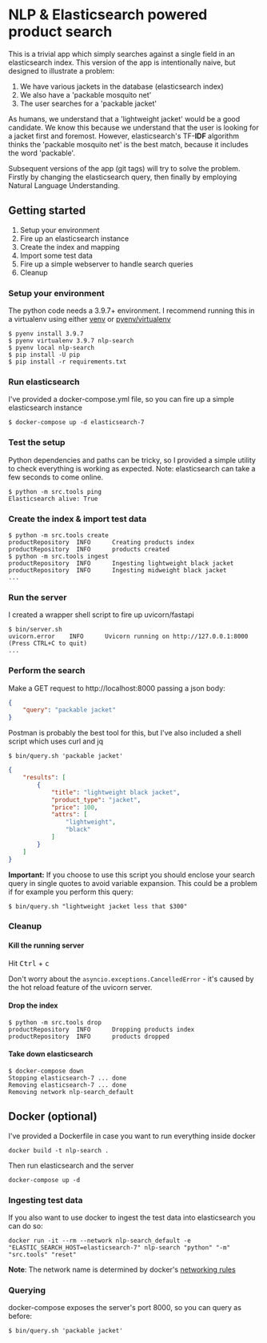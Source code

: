 # NLP & Elasticsearch powered product search

This is a trivial app which simply searches against a single field in an elasticsearch index. This version of the app is
intentionally naive, but designed to illustrate a problem:

1. We have various jackets in the database (elasticsearch index)
2. We also have a 'packable mosquito net'
3. The user searches for a 'packable jacket'

As humans, we understand that a 'lightweight jacket' would be a good candidate. We know this because we understand that
the user is looking for a jacket first and foremost. However, elasticsearch's TF-**IDF** algorithm thinks the 'packable
mosquito net' is the best match, because it includes the word 'packable'.

Subsequent versions of the app (git tags) will try to solve the problem. Firstly by changing the elasticsearch query,
then finally by employing Natural Language Understanding.

## Getting started

1. Setup your environment
2. Fire up an elasticsearch instance
3. Create the index and mapping
4. Import some test data
5. Fire up a simple webserver to handle search queries
6. Cleanup

### Setup your environment

The python code needs a 3.9.7+ environment. I recommend running this in a virtualenv using
either [venv](https://docs.python.org/3/library/venv.html)
or [pyenv/virtualenv](https://github.com/pyenv/pyenv-virtualenv)

```shell
$ pyenv install 3.9.7
$ pyenv virtualenv 3.9.7 nlp-search
$ pyenv local nlp-search 
$ pip install -U pip
$ pip install -r requirements.txt
```

### Run elasticsearch

I've provided a docker-compose.yml file, so you can fire up a simple elasticsearch instance

```shell
$ docker-compose up -d elasticsearch-7
```

### Test the setup

Python dependencies and paths can be tricky, so I provided a simple utility to check everything is working as expected.
Note: elasticsearch can take a few seconds to come online.

```shell
$ python -m src.tools ping
Elasticsearch alive: True
```

### Create the index & import test data

```shell
$ python -m src.tools create
productRepository  INFO      Creating products index
productRepository  INFO      products created
$ python -m src.tools ingest
productRepository  INFO      Ingesting lightweight black jacket
productRepository  INFO      Ingesting midweight black jacket
...
```

### Run the server

I created a wrapper shell script to fire up uvicorn/fastapi

```shell
$ bin/server.sh
uvicorn.error    INFO      Uvicorn running on http://127.0.0.1:8000 (Press CTRL+C to quit)
...
```

### Perform the search

Make a GET request to http://localhost:8000 passing a json body:

```json
{
    "query": "packable jacket"
}
```

Postman is probably the best tool for this, but I've also included a shell script which uses curl and jq

```shell
$ bin/query.sh 'packable jacket'
```

```json
{
    "results": [
        {
            "title": "lightweight black jacket",
            "product_type": "jacket",
            "price": 100,
            "attrs": [
                "lightweight",
                "black"
            ]
        }
    ]
}
```

**Important:** If you choose to use this script you should enclose your search query in single quotes to avoid variable
expansion. This could be a problem if for example you perform this query:

```shell
$ bin/query.sh "lightweight jacket less that $300"
```

### Cleanup

#### Kill the running server

Hit <kbd>Ctrl</kbd> + <kbd>c</kbd>

Don't worry about the `asyncio.exceptions.CancelledError` - it's caused by the hot reload feature of the uvicorn server.

#### Drop the index

```shell
$ python -m src.tools drop
productRepository  INFO      Dropping products index
productRepository  INFO      products dropped
```

#### Take down elasticsearch

```shell
$ docker-compose down
Stopping elasticsearch-7 ... done
Removing elasticsearch-7 ... done
Removing network nlp-search_default
```

## Docker (optional)

I've provided a Dockerfile in case you want to run everything inside docker

```shell
docker build -t nlp-search .
```

Then run elasticsearch and the server

```shell
docker-compose up -d
```

### Ingesting test data

If you also want to use docker to ingest the test data into elasticsearch you can do so:

```shell
docker run -it --rm --network nlp-search_default -e "ELASTIC_SEARCH_HOST=elasticsearch-7" nlp-search "python" "-m" "src.tools" "reset"
```

**Note**: The network name is determined by docker's [networking rules](https://docs.docker.com/compose/networking/)

### Querying

docker-compose exposes the server's port 8000, so you can query as before:

```shell
$ bin/query.sh 'packable jacket'
```